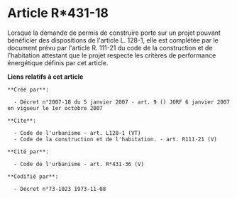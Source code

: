 # Article R*431-18

Lorsque la demande de permis de construire porte sur un projet pouvant bénéficier des dispositions de l'article L. 128-1,
elle est complétée par le document prévu par l'article R. 111-21 du code de la construction et de l'habitation attestant que
le projet respecte les critères de performance énergétique définis par cet article.

**Liens relatifs à cet article**

	**Créé par**:

	  - Décret n°2007-18 du 5 janvier 2007 - art. 9 () JORF 6 janvier 2007 en vigueur le 1er octobre 2007

	**Cite**:

	  - Code de l'urbanisme - art. L128-1 (VT)
	  - Code de la construction et de l'habitation. - art. R111-21 (V)

	**Cité par**:

	  - Code de l'urbanisme - art. R*431-36 (V)

	**Codifié par**:

	  - Décret n°73-1023 1973-11-08
